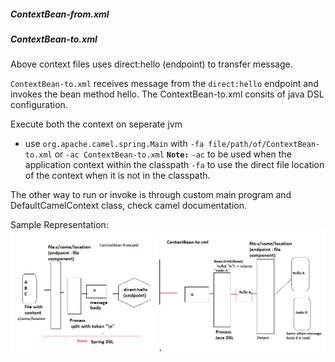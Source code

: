 ##### ContextBean-from.xml
##### ContextBean-to.xml

Above context files uses direct:hello (endpoint) to transfer message.

`ContextBean-to.xml` receives message from the `direct:hello` endpoint and invokes the bean method hello.
The ContextBean-to.xml consits of java DSL configuration.

Execute both the context on seperate jvm
  - use ```org.apache.camel.spring.Main``` with ```-fa file/path/of/ContextBean-to.xml``` or ```-ac ContextBean-to.xml``` 
  **`Note:`** 
       `-ac` to be used when the application context within the classpath 
       `-fa` to use the direct file location of the context when it is not in the classpath.
  
  The other way to run or invoke is through custom main program and DefaultCamelContext class, check camel documentation.
  
  Sample Representation:
  ![](https://github.com/thirumurthis/CamelUnderstanding/blob/master/CamelSampleRepresentation.png)
